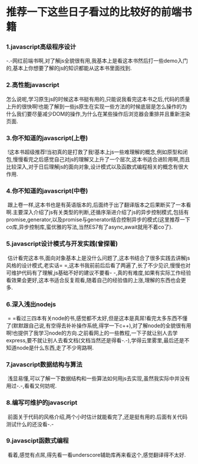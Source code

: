 # 推荐一下这些日子看过的比较好的前端书籍

### 1.javascript高级程序设计
  
  -.-网红前端书啊,对了解js全貌很有用,我基本上是看这本书然后打一些demo入门的,基本上你想要了解的js的知识都能从这本书里面找到.

### 2.高性能javascript

  怎么说呢,学习原生js的时候这本书挺有用的,只能说我看完这本书之后,代码的质量上升的很快啊!也能了解到一些js原生在实现一些方法的时候底层是怎么操作的为什么我们要尽量减少DOM的操作,为什么在某些操作后浏览器会重排并且重新渲染页面.

### 3.你不知道的javascript(上卷)

  !这本书超级推荐!当初真的是打救了我!基本上js一些难理解的概念,例如原型和闭包,慢慢看完之后感觉自己对js的理解又上升了一个层次,这本书适合进阶用啊,而且比较深入,对于日后理解js的面向对象,设计模式以及函数式编程相关的概念有很大作用.
  
### 4.你不知道的javascript(中卷)

  跟上卷一样,这本书也是有英语版本的,后面终于出了翻译版本之后果断买了一本看啊.主要深入介绍了js有关类型的判断,还循序渐进介绍了js的异步控制模式,包括有promise,generator,以及promise与generator结合控制异步的模式(这里推荐一下co库,异步控制库,蛮优雅的写法,当然ES7有了async,await就用不着co了).
  
### 5.javascript设计模式与开发实践(曾探著)

  估计看完这本书,面向对象基本上是没什么问题了,这本书结合了很多实践去讲解js风格的设计模式,老实话= =,这本书我前前后后看了两遍了,长了不少见识,慢慢也对可维护代码有了理解,js基础不好的建议不要看- -,真的有难度,如果有实际工作经验看效果会更好,这本书适合反复观看,随着自己的经验值的上涨,理解的东西也会更多.
  
### 6.深入浅出nodejs

  = =看过三四本有关node的书,感觉都不太好,但是这本是真屌!看完太多东西不懂了(默默跟自己说,有空得去补补操作系统,得学一下c++),对了解node的全貌很有用啊!也提供了我学习node的方向.之前看网上的一些教程,一下子就让别人去学express,要不就让别人去看文档(文档当然还是得看-.-),学得云里雾里,最后还是不知道node是什么东西,走了不少弯路啊.
  
### 7.javascript数据结构与算法

  浅显易懂,可以了解一下数据结构和一些算法如何用js去实现,虽然我实际中并没有用过-.-,看看又何妨呢.
  
### 8.编写可维护的javascript

  前面关于代码的风格介绍,两个小时估计就能看完了,还是挺有用的.后面有关代码测试什么的还没看-.-

### 9.javascipt函数式编程

  看着,感觉有点屌,得先看一看underscore辅助库再来看这个,感觉翻译得不太好.
  
